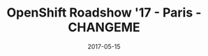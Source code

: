 ---
title: "OpenShift Roadshow '17 - Paris - CHANGEME"
date: 2017-05-15
description:
tags:
- docker-meetup
series:
-
categories:
- conference
---